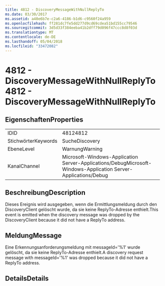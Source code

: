 ```yaml
---
title: 4812 - DiscoveryMessageWithNullReplyTo
ms.date: 03/30/2017
ms.assetid: a40e6b7e-c2a6-4186-b1d6-c9560f24a959
ms.openlocfilehash: ff281dc7fe5dd277d9cd69cdea51bd155cc79546
ms.sourcegitcommit: 3d5d33f384eeba41b2dff79d096f47ccc8d8f03d
ms.translationtype: MT
ms.contentlocale: de-DE
ms.lasthandoff: 05/04/2018
ms.locfileid: "33472082"
---
```

# <a name="4812---discoverymessagewithnullreplyto"></a><span data-ttu-id="3067d-102">4812 - DiscoveryMessageWithNullReplyTo</span><span class="sxs-lookup"><span data-stu-id="3067d-102">4812 - DiscoveryMessageWithNullReplyTo</span></span>
## <a name="properties"></a><span data-ttu-id="3067d-103">Eigenschaften</span><span class="sxs-lookup"><span data-stu-id="3067d-103">Properties</span></span>  
  
|||  
|-|-|  
|<span data-ttu-id="3067d-104">ID</span><span class="sxs-lookup"><span data-stu-id="3067d-104">ID</span></span>|<span data-ttu-id="3067d-105">4812</span><span class="sxs-lookup"><span data-stu-id="3067d-105">4812</span></span>|  
|<span data-ttu-id="3067d-106">Stichwörter</span><span class="sxs-lookup"><span data-stu-id="3067d-106">Keywords</span></span>|<span data-ttu-id="3067d-107">Suche</span><span class="sxs-lookup"><span data-stu-id="3067d-107">Discovery</span></span>|  
|<span data-ttu-id="3067d-108">Ebene</span><span class="sxs-lookup"><span data-stu-id="3067d-108">Level</span></span>|<span data-ttu-id="3067d-109">Warnung</span><span class="sxs-lookup"><span data-stu-id="3067d-109">Warning</span></span>|  
|<span data-ttu-id="3067d-110">Kanal</span><span class="sxs-lookup"><span data-stu-id="3067d-110">Channel</span></span>|<span data-ttu-id="3067d-111">Microsoft-Windows-Application Server-Applications/Debug</span><span class="sxs-lookup"><span data-stu-id="3067d-111">Microsoft-Windows-Application Server-Applications/Debug</span></span>|  
  
## <a name="description"></a><span data-ttu-id="3067d-112">Beschreibung</span><span class="sxs-lookup"><span data-stu-id="3067d-112">Description</span></span>  
 <span data-ttu-id="3067d-113">Dieses Ereignis wird ausgegeben, wenn die Ermittlungsmeldung durch den DiscoveryClient gelöscht wurde, da sie keine ReplyTo-Adresse enthielt.</span><span class="sxs-lookup"><span data-stu-id="3067d-113">This event is emitted when the discovery message was dropped by the DiscoveryClient because it did not have a ReplyTo address.</span></span>  
  
## <a name="message"></a><span data-ttu-id="3067d-114">Meldung</span><span class="sxs-lookup"><span data-stu-id="3067d-114">Message</span></span>  
 <span data-ttu-id="3067d-115">Eine Erkennungsanforderungsmeldung mit messageId='%1' wurde gelöscht, da sie keine ReplyTo-Adresse enthielt.</span><span class="sxs-lookup"><span data-stu-id="3067d-115">A discovery request message with messageId='%1' was dropped because it did not have a ReplyTo address.</span></span>  
  
## <a name="details"></a><span data-ttu-id="3067d-116">Details</span><span class="sxs-lookup"><span data-stu-id="3067d-116">Details</span></span>
